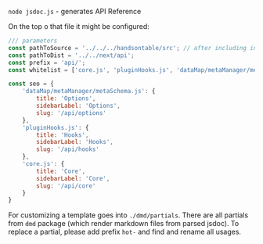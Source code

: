 `node jsdoc.js` - generates API Reference

On the top o that file it might be configured:

```js
/// parameters
const pathToSource = '../../../handsontable/src'; // after including in monorepo `../../../src`
const pathToDist = '../../next/api';
const prefix = 'api/';
const whitelist = ['core.js', 'pluginHooks.js', 'dataMap/metaManager/metaSchema.js'];

const seo = {
    'dataMap/metaManager/metaSchema.js': {
        title: 'Options',
        sidebarLabel: 'Options',
        slug: '/api/options'
    },
    'pluginHooks.js': {
        title: 'Hooks',
        sidebarLabel: 'Hooks',
        slug: '/api/hooks'
    },
    'core.js': {
        title: 'Core',
        sidebarLabel: 'Core',
        slug: '/api/core'
    }
}
```

For customizing a template goes into `./dmd/partials`. There are all partials from `dmd` package (which render markdown files from parsed jsdoc). To replace a partial, please add prefix `hot-` and find and rename all usages.